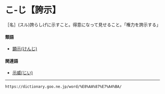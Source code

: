 # こ‐じ【誇示】

［名］(スル)誇らしげに示すこと。得意になって見せること。「権力を誇示する」

#### 類語

-   [顕示(けんじ)](https://dictionary.goo.ne.jp/word/%E9%A1%95%E7%A4%BA/#jn-69755)

#### 関連語

-   [示威(じい)](https://dictionary.goo.ne.jp/word/%E7%A4%BA%E5%A8%81/#jn-92675)

---
`https://dictionary.goo.ne.jp/word/%E8%AA%87%E7%A4%BA/`